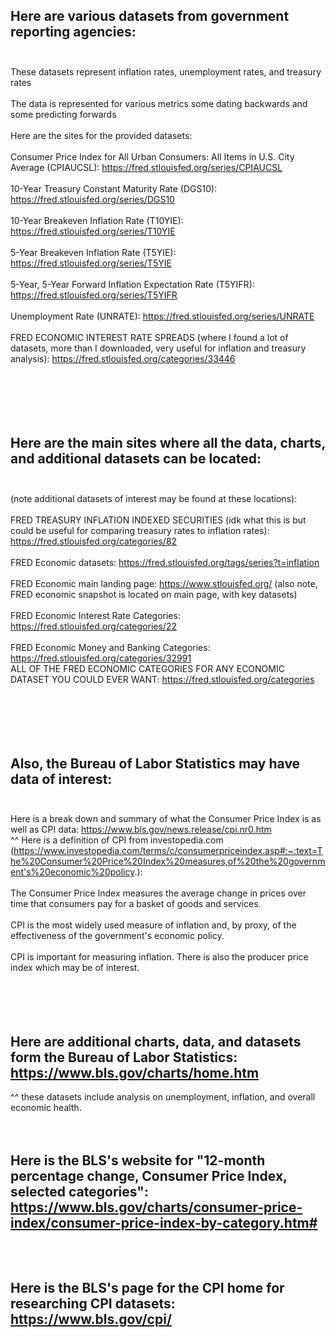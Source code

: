 ## Here are various datasets from government reporting agencies: <br/><br/>
These datasets represent inflation rates, unemployment rates, and treasury rates <br/><br/>
The data is represented for various metrics some dating backwards and some predicting forwards<br/><br/>
Here are the sites for the provided datasets:<br/><br/>
Consumer Price Index for All Urban Consumers: All Items in U.S. City Average (CPIAUCSL): https://fred.stlouisfed.org/series/CPIAUCSL <br/><br/>
10-Year Treasury Constant Maturity Rate (DGS10): https://fred.stlouisfed.org/series/DGS10 <br/><br/>
10-Year Breakeven Inflation Rate (T10YIE): https://fred.stlouisfed.org/series/T10YIE <br/><br/>
5-Year Breakeven Inflation Rate (T5YIE): https://fred.stlouisfed.org/series/T5YIE <br/><br/>
5-Year, 5-Year Forward Inflation Expectation Rate (T5YIFR): https://fred.stlouisfed.org/series/T5YIFR <br/><br/>
Unemployment Rate (UNRATE): https://fred.stlouisfed.org/series/UNRATE <br/><br/>
FRED ECONOMIC INTEREST RATE SPREADS (where I found a lot of datasets, more than I downloaded, very useful for inflation and treasury analysis): https://fred.stlouisfed.org/categories/33446 <br/><br/><br/><br/><br/><br/>


## Here are the main sites where all the data, charts, and additional datasets can be located: <br/><br/>
(note additional datasets of interest may be found at these locations): <br/><br/>
FRED TREASURY INFLATION INDEXED SECURITIES (idk what this is but could be useful for comparing treasury rates to inflation rates): https://fred.stlouisfed.org/categories/82 <br/><br/>
FRED Economic datasets: https://fred.stlouisfed.org/tags/series?t=inflation <br/><br/>
FRED Economic main landing page: https://www.stlouisfed.org/ (also note, FRED economic snapshot is located on main page, with key datasets) <br/><br/>
FRED Economic Interest Rate Categories: https://fred.stlouisfed.org/categories/22  <br/><br/>
FRED Economic Money and Banking Categories: https://fred.stlouisfed.org/categories/32991<br/>
ALL OF THE FRED ECONOMIC CATEGORIES FOR ANY ECONOMIC DATASET YOU COULD EVER WANT: https://fred.stlouisfed.org/categories <br/><br/><br/><br/><br/><br/>


## Also, the Bureau of Labor Statistics may  have data of interest: <br/><br/>
Here is a break down and summary of what the Consumer Price Index is as well as CPI data: https://www.bls.gov/news.release/cpi.nr0.htm<br/>
^^ Here is a definition of CPI from investopedia.com (https://www.investopedia.com/terms/c/consumerpriceindex.asp#:~:text=The%20Consumer%20Price%20Index%20measures,of%20the%20government's%20economic%20policy.): <br/><br/>
The Consumer Price Index measures the average change in prices over time that consumers pay for a basket of goods and services. <br/><br/>
CPI is the most widely used measure of inflation and, by proxy, of the effectiveness of the government's economic policy. <br/><br/>
CPI is important for measuring inflation. There is also the producer price index which may be of interest.  <br/><br/><br/><br/><br/>


## Here are additional charts, data, and datasets form the Bureau of Labor Statistics: https://www.bls.gov/charts/home.htm<br/>
^^ these datasets include analysis on unemployment, inflation, and overall economic health. <br/><br/><br/>


## Here is the BLS's website for "12-month percentage change, Consumer Price Index, selected categories": https://www.bls.gov/charts/consumer-price-index/consumer-price-index-by-category.htm# <br/><br/><br/>

## Here is the BLS's page for the CPI home for researching CPI datasets: https://www.bls.gov/cpi/ <br/><br/><br/>
